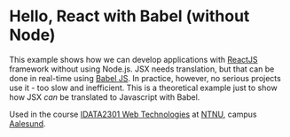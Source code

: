 # Hello, React with Babel (without Node)

This example shows how we can develop applications with [ReactJS](https://reactjs.org/) framework without using Node.js.
JSX needs translation, but that can be done in real-time using [Babel JS](https://babeljs.io/). In practice, however, no
serious projects use
it - too slow and inefficient. This is a theoretical example just to show how JSX _can_ be translated to Javascript with
Babel.

Used in the course [IDATA2301 Web Technologies](https://www.ntnu.edu/studies/courses/IDATA2301)
at [NTNU](https://ntnu.edu), campus [Aalesund](https://ntnu.edu/alesund).
